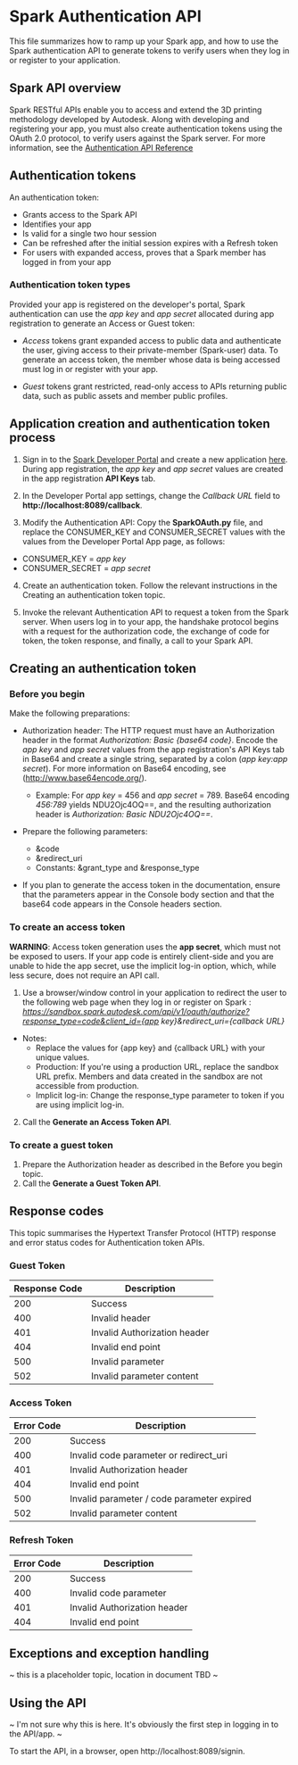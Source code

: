 # Spark Authentication API

This file summarizes how to ramp up your Spark app, and how to use the Spark authentication API to generate tokens to verify users when they log in or register to your application.

## Spark API overview

Spark RESTful APIs enable you to access and extend the 3D printing methodology developed by Autodesk. Along with developing and registering your app, you must also create authentication tokens using the OAuth 2.0 protocol, to verify users against the Spark server. For more information, see the [Authentication API Reference](http://docs.sparkauthentication.apiary.io/#reference/response-fields)

## Authentication tokens

An authentication token: 
* Grants access to the Spark API
* Identifies your app
* Is valid for a single two hour session
* Can be refreshed after the initial session expires with a Refresh token
* For users with expanded access, proves that a Spark member has logged in from your app

### Authentication token types

Provided your app is registered on the developer's portal, Spark authentication can use the *app key* and *app secret*  allocated during app registration to generate an Access or Guest token:

* *Access* tokens grant expanded access to public data and authenticate the user, giving access to their private-member (Spark-user) data. To generate an access token, the member whose data is being accessed must log in or register with your app.

* *Guest* tokens grant restricted, read-only access to APIs returning public data, such as public assets and member public profiles.

## Application creation and authentication token process

1. Sign in to the [Spark Developer Portal](https://spark.autodesk.com/developers/) and create a new application [here](https://spark.autodesk.com/developers/getStarted). During app registration, the *app key* and *app secret* values are  created in the app registration **API Keys** tab.

2. In the Developer Portal app settings, change the *Callback URL* field to **http://localhost:8089/callback**.

3. Modify the Authentication API: Copy the **SparkOAuth.py** file, and replace the CONSUMER_KEY and CONSUMER_SECRET values with the values from the Developer Portal App page, as follows: 
  * CONSUMER_KEY = *app key*
  * CONSUMER_SECRET = *app secret*

4. Create an authentication token. Follow the relevant instructions in the Creating an authentication token topic.

5. Invoke the relevant Authentication API to request a token from the Spark server. When users log in to your app, the handshake protocol begins with a request for the authorization code, the exchange of code for token, the token response, and finally, a call to your Spark API.

## Creating an authentication token

### Before you begin
Make the following preparations: 

* Authorization header: The HTTP request must have an Authorization header in the format *Authorization: Basic {base64 code}*. Encode the *app key* and *app secret* values from the app registration's API Keys tab in Base64 and create a single string, separated by a colon (*app key:app secret*). For more information on Base64 encoding, see (http://www.base64encode.org/).
  * Example: For *app key* = 456 and *app secret* = 789. Base64 encoding *456:789* yields NDU2Ojc4OQ==, and the resulting authorization header is *Authorization: Basic NDU2Ojc4OQ==*.

* Prepare the following parameters: 
  * &code 
  * &redirect_uri
  * Constants: &grant_type and &response_type

* If you plan to generate the access token in the documentation, ensure that the parameters appear in the Console body section and that the base64 code appears in the Console headers section.

### To create an access token

**WARNING**: Access token generation uses the **app secret**, which must not be exposed to users. If your app code is entirely client-side and you are unable to hide the app secret, use the implicit log-in option, which, while less secure, does not require an API call.

1.  Use a browser/window control in your application to redirect the user to the following web page when they log in or register on Spark : *https://sandbox.spark.autodesk.com/api/v1/oauth/authorize?response_type=code&client_id={app key}&redirect_uri={callback URL}*
  * Notes:
    * Replace the values for {app key} and {callback URL} with your unique values.
    * Production: If you're using a production URL, replace the sandbox URL prefix. Members and data created in the sandbox are not accessible from production.
    * Implicit log-in: Change the response_type parameter to token if you are using implicit log-in.

2.  Call the **Generate an Access Token API**. 
 
### To create a guest token

1. Prepare the Authorization header as described in the Before you begin topic.
2. Call the **Generate a Guest Token API**.

## Response codes
This topic summarises the Hypertext Transfer Protocol (HTTP) response and error status codes for Authentication token APIs. 

### Guest Token

| Response Code  |Description                              |
-----------------|------------------------------------------|
| 200	           |  Success                                 |
| 400	           |  Invalid header                          |
| 401	           |  Invalid Authorization header            |
| 404	           |  Invalid end point                       |
| 500	           |  Invalid parameter                       |
| 502	           |  Invalid parameter content               |



### Access Token

| Error Code  |Description                              |
-----------------|------------------------------------------|
| 200	           |  Success                                 |
| 400	           |  Invalid code parameter or redirect_uri                          |
| 401	           |  Invalid Authorization header            |
| 404	           |  Invalid end point                       |
| 500	           |  Invalid parameter  / code parameter expired                      |
| 502	           |  Invalid parameter content               |


### Refresh Token

| Error Code     |Description                              |
-----------------|------------------------------------------|
| 200	           |  Success                                 |
| 400	           |  Invalid code parameter                  |
| 401	           |  Invalid Authorization header            |
| 404	           |  Invalid end point                       |



## Exceptions and exception handling
~ this is a placeholder topic, location in document TBD ~

## Using the API  
~ I'm not sure why this is here. It's obviously the first step in logging in to the API/app.  ~ 

To start the API, in a browser, open http://localhost:8089/signin.
